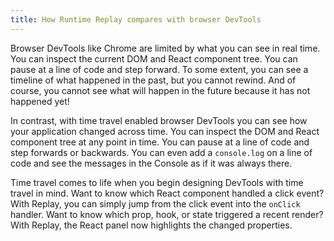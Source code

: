 ```yaml
---
title: How Runtime Replay compares with browser DevTools
---
```


Browser DevTools like Chrome are limited by what you can see in real time. You can inspect the current DOM and React component tree. You can pause at a line of code and step forward. To some extent, you can see a timeline of what happened in the past, but you cannot rewind. And of course, you cannot see what will happen in the future because it has not happened yet!

In contrast, with time travel enabled browser DevTools you can see how your application changed across time. You can inspect the DOM and React component tree at any point in time. You can pause at a line of code and step forwards or backwards. You can even add a `console.log` on a line of code and see the messages in the Console as if it was always there.

Time travel comes to life when you begin designing DevTools with time travel in mind. Want to know which React component handled a click event? With Replay, you can simply jump from the click event into the `onClick` handler. Want to know which prop, hook, or state triggered a recent render? With Replay, the React panel now highlights the changed properties.
